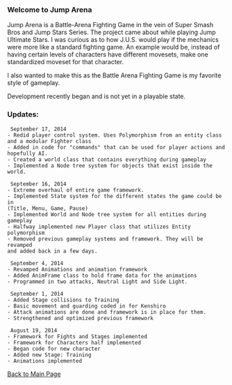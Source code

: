 ### Welcome to Jump Arena

Jump Arena is a Battle-Arena Fighting Game in the vein of Super Smash Bros and Jump Stars Series. The project came about while playing Jump Ultimate Stars. I was curious as to how J.U.S. would play if the mechanics were more like a standard fighting game. An example would be, instead of having certain levels of characters have different movesets, make one standardized moveset for that character.

I also wanted to make this as the Battle Arena Fighting Game is my favorite style of gameplay.

Development recently began and is not yet in a playable state.

### Updates:
```
 September 17, 2014
- Redid player control system. Uses Polymorphism from an entity class
and a modular Fighter class
- Added in code for "commands" that can be used for player actions and
hopefully AI.
- Created a world class that contains everything during gameplay
- Implemented a Node tree system for objects that exist inside the
world.

 September 16, 2014
- Extreme overhaul of entire game framework.
- Implemented State system for the different states the game could be in
(Title, Menu, Game, Pause)
- Implemented World and Node tree system for all entities during
gameplay
- Halfway implemented new Player class that utilizes Entity polymorphism
- Removed previous gameplay systems and framework. They will be revamped
and added back in a few days.

 September 4, 2014
- Revamped Animations and animation framework
- Added AnimFrame class to hold frame data for the animations
- Programmed in two attacks, Neutral Light and Side Light.

 September 1, 2014
- Added Stage collisions to Training
- Basic movement and guarding coded in for Kenshiro
- Attack animations are done and framework is in place for them.
- Strengthened and optimized previous framework

 August 19, 2014
- Framework for Fights and Stages implemented
- Framework for Characters half implemented
- Began code for new character
- Added new Stage: Training
- Animations implemented
```

[Back to Main Page](http://mvpet.github.io/)
